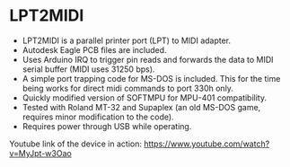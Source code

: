 # LPT2MIDI
- LPT2MIDI is a parallel printer port (LPT) to MIDI adapter.
- Autodesk Eagle PCB files are included.
- Uses Arduino IRQ to trigger pin reads and forwards the data to MIDI serial buffer (MIDI uses 31250 bps).
- A simple port trapping code for MS-DOS is included. This for the time being works for direct midi commands to port 330h only.
- Quickly modified version of SOFTMPU for MPU-401 compatibility.
- Tested with Roland MT-32 and Supaplex (an old MS-DOS game, requires minor modification to the code).
- Requires power through USB while operating.

Youtube link of the device in action: https://www.youtube.com/watch?v=MyJpt-w3Oao
